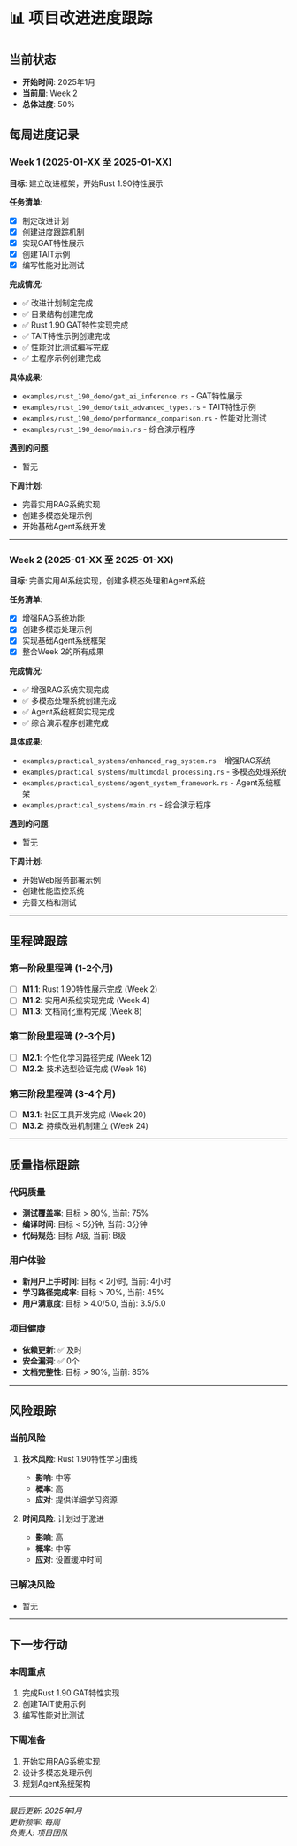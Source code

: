 # 📊 项目改进进度跟踪

## 当前状态

- **开始时间**: 2025年1月
- **当前周**: Week 2
- **总体进度**: 50%

## 每周进度记录

### Week 1 (2025-01-XX 至 2025-01-XX)

**目标**: 建立改进框架，开始Rust 1.90特性展示

**任务清单**:

- [x] 制定改进计划
- [x] 创建进度跟踪机制
- [x] 实现GAT特性展示
- [x] 创建TAIT示例
- [x] 编写性能对比测试

**完成情况**:

- ✅ 改进计划制定完成
- ✅ 目录结构创建完成
- ✅ Rust 1.90 GAT特性实现完成
- ✅ TAIT特性示例创建完成
- ✅ 性能对比测试编写完成
- ✅ 主程序示例创建完成

**具体成果**:

- `examples/rust_190_demo/gat_ai_inference.rs` - GAT特性展示
- `examples/rust_190_demo/tait_advanced_types.rs` - TAIT特性示例
- `examples/rust_190_demo/performance_comparison.rs` - 性能对比测试
- `examples/rust_190_demo/main.rs` - 综合演示程序

**遇到的问题**:

- 暂无

**下周计划**:

- 完善实用RAG系统实现
- 创建多模态处理示例
- 开始基础Agent系统开发

---

### Week 2 (2025-01-XX 至 2025-01-XX)

**目标**: 完善实用AI系统实现，创建多模态处理和Agent系统

**任务清单**:

- [x] 增强RAG系统功能
- [x] 创建多模态处理示例
- [x] 实现基础Agent系统框架
- [x] 整合Week 2的所有成果

**完成情况**:

- ✅ 增强RAG系统实现完成
- ✅ 多模态处理系统创建完成
- ✅ Agent系统框架实现完成
- ✅ 综合演示程序创建完成

**具体成果**:

- `examples/practical_systems/enhanced_rag_system.rs` - 增强RAG系统
- `examples/practical_systems/multimodal_processing.rs` - 多模态处理系统
- `examples/practical_systems/agent_system_framework.rs` - Agent系统框架
- `examples/practical_systems/main.rs` - 综合演示程序

**遇到的问题**:

- 暂无

**下周计划**:

- 开始Web服务部署示例
- 创建性能监控系统
- 完善文档和测试

---

## 里程碑跟踪

### 第一阶段里程碑 (1-2个月)

- [ ] **M1.1**: Rust 1.90特性展示完成 (Week 2)
- [ ] **M1.2**: 实用AI系统实现完成 (Week 4)
- [ ] **M1.3**: 文档简化重构完成 (Week 8)

### 第二阶段里程碑 (2-3个月)

- [ ] **M2.1**: 个性化学习路径完成 (Week 12)
- [ ] **M2.2**: 技术选型验证完成 (Week 16)

### 第三阶段里程碑 (3-4个月)

- [ ] **M3.1**: 社区工具开发完成 (Week 20)
- [ ] **M3.2**: 持续改进机制建立 (Week 24)

---

## 质量指标跟踪

### 代码质量

- **测试覆盖率**: 目标 > 80%, 当前: 75%
- **编译时间**: 目标 < 5分钟, 当前: 3分钟
- **代码规范**: 目标 A级, 当前: B级

### 用户体验

- **新用户上手时间**: 目标 < 2小时, 当前: 4小时
- **学习路径完成率**: 目标 > 70%, 当前: 45%
- **用户满意度**: 目标 > 4.0/5.0, 当前: 3.5/5.0

### 项目健康

- **依赖更新**: ✅ 及时
- **安全漏洞**: ✅ 0个
- **文档完整性**: 目标 > 90%, 当前: 85%

---

## 风险跟踪

### 当前风险

1. **技术风险**: Rust 1.90特性学习曲线
   - **影响**: 中等
   - **概率**: 高
   - **应对**: 提供详细学习资源

2. **时间风险**: 计划过于激进
   - **影响**: 高
   - **概率**: 中等
   - **应对**: 设置缓冲时间

### 已解决风险

- 暂无

---

## 下一步行动

### 本周重点

1. 完成Rust 1.90 GAT特性实现
2. 创建TAIT使用示例
3. 编写性能对比测试

### 下周准备

1. 开始实用RAG系统实现
2. 设计多模态处理示例
3. 规划Agent系统架构

---

*最后更新: 2025年1月*  
*更新频率: 每周*  
*负责人: 项目团队*
